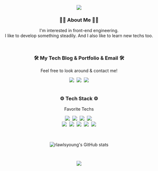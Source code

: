 <div align="center">
<img src="https://capsule-render.vercel.app/api?type=waving&color=auto&height=140&section=header&text=😀%20Hi,%20I'm%20front-end%20engineer%20Kim%20Jin%20Young!&fontSize=36" />
</div>

<h3 align="center"> 👨‍💻 About Me 👨‍💻</h3>
<p align="center">
  I'm interested in front-end engineering. 
  <br/> I like to develop something steadily. And I also like to learn new techs too.
</p>

<br/>

<h3 align="center"> 🛠 My Tech Blog & Portfolio & Email 🛠</h3>

<p align="center"> Feel free to look around & contact me! </p>

  <div align="center">
  <a href="https://velog.io/@jinyoung985"><img src="https://img.shields.io/badge/velog-11B48A?style=flat-square&logo=Vimeo&logoColor=white&link=https://velog.io/@jinyoung985"/></a>&nbsp
  <a href="https://rlawlsyoung.netlify.app/"><img src="https://img.shields.io/badge/Portfolio-black?style=flat-square&logo=bookstack&logoColor=white&link=https://rlawlsyoung.netlify.app/"/></a>&nbsp
  <a href="mailto:jinyoung01099@gmail.com"><img src="https://img.shields.io/badge/Gmail-d14836?style=flat-square&logo=Gmail&logoColor=white&link=jinyoung01099@gmail.com"/></a>
</div>

<br/>

<h3 align="center">⚙ Tech Stack ⚙</h3>

<p align="center"> Favorite Techs </p>

<div align="center">
 <img src="https://img.shields.io/badge/JavaScript-F7DF1E?style=flat-square&logo=JavaScript&logoColor=black"/></a>&nbsp 
 <img src="https://img.shields.io/badge/TypeScript-3178C6?style=flat-square&logo=TypeScript&logoColor=white"/></a>&nbsp 
 <img src="https://img.shields.io/badge/React-16181d?style=flat-square&logo=React&logoColor=#61DAFB"/></a>&nbsp 
  <img src="https://img.shields.io/badge/Next.js-000000?style=flat-square&logo=Next.js&logoColor=white"/></a>&nbsp <br>
 <img src="https://img.shields.io/badge/Recoil-3578e5?style=flat-square&logo=Ray&logoColor=black"/></a>&nbsp
 <img src="https://img.shields.io/badge/Redux-764ABC?style=flat-square&logo=Redux&logoColor=white"/></a>&nbsp
 <img src="https://img.shields.io/badge/Tailwind CSS-06B6D4?style=flat-square&logo=Tailwind CSS&logoColor=white"/></a>&nbsp
 <img src="https://img.shields.io/badge/styled_components-DB7093?style=flat-square&logo=styled-components&logoColor=white"/></a>&nbsp
 <img src="https://img.shields.io/badge/MUI-007FFF?style=flat-square&logo=MUI&logoColor=white"/></a>



 
</div>
  
<br/>
<br/>
<div align="center">
  
  ![rlawlsyoung's GitHub stats](https://github-readme-stats.vercel.app/api?username=rlawlsyoung&show_icons=true&theme=transparent)

    
<br/>
  
<a href="https://hits.seeyoufarm.com"><img src="https://hits.seeyoufarm.com/api/count/incr/badge.svg?url=https%3A%2F%2Fgithub.com%2Frlawlsyoung%2Fhit-counter&count_bg=%2379C83D&title_bg=%23555555&icon=&icon_color=%23E7E7E7&title=hits&edge_flat=false"/></a>
  

  </div>
